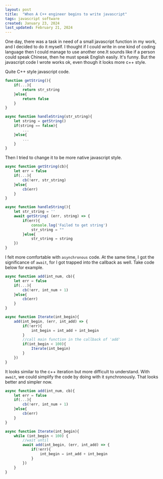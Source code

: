 ```yaml
---
layout: post
title:  "When A C++ engineer begins to write javascript"
tags: javascript software
created: January 23, 2024
last_updated: February 21, 2024
---
```

One day, there was a task in need of a small javascript function in my work, and I decided to do it myself. I thought if I could write in one kind of coding language then I could manage to use another one.It sounds like if a person could speak Chinese, then he must speak English easily. It's funny. But the javascript code I wrote works ok, even though it looks more c++ style.
<!--more-->
Quite C++ style javascript code.

```javascript
function getString(){
    if(...){
        return str_string
    }else{
        return false
    }
}

async function handleString(str_string){
    let string = getString()
    if(string == false){
        ...
    }else{
        ...
    }
}
```

Then I tried to change it to be more native javascript style.

```javascript
async function getString(cb){
    let err = false
    if(...){
        cb(!err, str_string)
    }else{
        cb(err)
    }
}

async function handleString(){
    let str_string = ''
    await getString( (err, string) => {
        if(err){
            console.log('Failed to get string')
            str_string = ""
        }else{
            str_string = string
    })
}
```

I felt more comfortable with `asynchronous` code.  At the same time, I got the significance of `await`, for I got trapped into the callback as well.  Take code below for example.

```javascript
async function add(int_num, cb){
    let err = false
    if(...){
        cb(!err, int_num + 1)
    }else{
        cb(err)
    }
}

async function Iterate(int_begin){
    add(int_begin, (err, int_add) => {
        if(!err){
            int_begin = int_add + int_begin
        }
        //call main function in the callback of 'add'
        if(int_begin < 100){
            Iterate(int_begin)
        }
    })
}
```

It looks similar to the c++ iteration but more difficult to understand.  With `await`, we could simplify the code by doing with it synchronously. That looks better and simpler now.

```javascript
async function add(int_num, cb){
    let err = false
    if(...){
        cb(!err, int_num + 1)
    }else{
        cb(err)
    }
}

async function Iterate(int_begin){
    while (int_begin < 100) {
        //wait until
        await add(int_begin, (err, int_add) => {
            if(!err){
                int_begin = int_add + int_begin
            }
        })
    }
}
```

